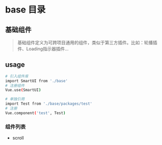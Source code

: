 # base 目录

## 基础组件

> 基础组件定义为可跨项目通用的组件，类似于第三方插件。比如：轮播插件、Loading指示器插件...

## usage
``` bash
# 引入组件库
import SmartUI from './base'
# 注册组件
Vue.use(SmartUI)

# 单独引用
import Test from './base/packages/test'
# 注册
Vue.component('test', Test)
```

### 组件列表
- scroll
